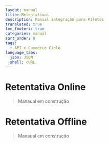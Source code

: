 ```yaml
---
layout: manual
title: Retentativas
description: Manual integração para Pilotos
translated: true
toc_footers: true
categories: manual
sort_order: 8
tags:
  - API e-Commerce Cielo
language_tabs:
  json: JSON
  shell: cURL
---
```


# Retentativa Online

> Manaual em construção

# Retentativa Offline

> Manaual em construção